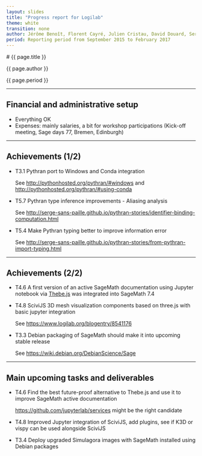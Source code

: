 ```yaml
---
layout: slides
title: "Progress report for Logilab"
theme: white
transition: none
author: Jérôme Benoît, Florent Cayré, Julien Cristau, David Douard, Serge Guelton
period: Reporting period from September 2015 to February 2017
---
```


<section data-markdown data-separator="^---\n" data-separator-vertical="^--\n">
# {{ page.title }}

{{ page.author }}


{{ page.period }}

---

## Financial and administrative setup

- Everything OK
- Expenses: mainly salaries, a bit for workshop participations (Kick-off meeting, Sage days 77, Bremen, Edinburgh)

---

## Achievements (1/2)

- T3.1 Pythran port to Windows and Conda integration

  See http://pythonhosted.org/pythran/#windows and
  http://pythonhosted.org/pythran/#using-conda

- T5.7 Pythran type inference improvements - Aliasing analysis

  See http://serge-sans-paille.github.io/pythran-stories/identifier-binding-computation.html

- T5.4 Make Pythran typing better to improve information error

  See http://serge-sans-paille.github.io/pythran-stories/from-pythran-import-typing.html

---

## Achievements (2/2)

- T4.6 A first version of an active SageMath documentation using Jupyter
  notebook via [Thebe.js](https://github.com/oreillymedia/thebe) was
  integrated into SageMath 7.4

- T4.8 SciviJS 3D mesh visualization components based on three.js with
  basic jupyter integration

  See https://www.logilab.org/blogentry/8541176

- T3.3 Debian packaging of SageMath should make it into upcoming stable release

  See https://wiki.debian.org/DebianScience/Sage

---

## Main upcoming tasks and deliverables

- T4.6 Find the best future-proof alternative to Thebe.js and use it
  to improve SageMath active documentation

  https://github.com/jupyterlab/services might be the right candidate

- T4.8 Improved Jupyter integration of SciviJS, add plugins, see if
  K3D or vispy can be used alongside SciviJS

- T3.4 Deploy upgraded Simulagora images with SageMath installed using
  Debian packages

</section>
